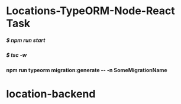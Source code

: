 # Locations-TypeORM-Node-React Task


##### $ npm run start

##### $ tsc -w

#### npm run typeorm migration:generate -- -n SomeMigrationName
# location-backend
